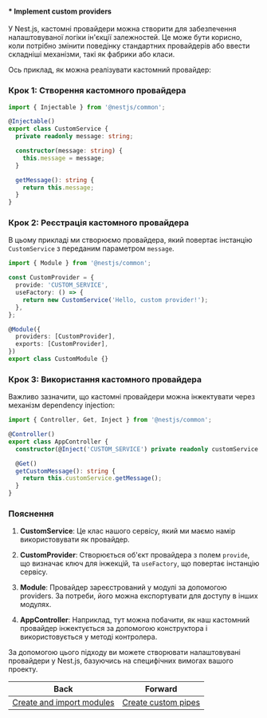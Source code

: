 #### * Implement custom providers

У Nest.js, кастомні провайдери можна створити для забезпечення налаштовуваної логіки ін'єкції залежностей. Це може бути корисно, коли потрібно змінити поведінку стандартних провайдерів або ввести складніші механізми, такі як фабрики або класи.

Ось приклад, як можна реалізувати кастомний провайдер:

### Крок 1: Створення кастомного провайдера

```typescript
import { Injectable } from '@nestjs/common';

@Injectable()
export class CustomService {
  private readonly message: string;

  constructor(message: string) {
    this.message = message;
  }

  getMessage(): string {
    return this.message;
  }
}
```

### Крок 2: Реєстрація кастомного провайдера

В цьому прикладі ми створюємо провайдера, який повертає інстанцію `CustomService` з переданим параметром `message`.

```typescript
import { Module } from '@nestjs/common';

const CustomProvider = {
  provide: 'CUSTOM_SERVICE',
  useFactory: () => {
    return new CustomService('Hello, custom provider!');
  },
};

@Module({
  providers: [CustomProvider],
  exports: [CustomProvider],
})
export class CustomModule {}
```

### Крок 3: Використання кастомного провайдера

Важливо зазначити, що кастомні провайдери можна інжектувати через механізм dependency injection:

```typescript
import { Controller, Get, Inject } from '@nestjs/common';

@Controller()
export class AppController {
  constructor(@Inject('CUSTOM_SERVICE') private readonly customService: CustomService) {}

  @Get()
  getCustomMessage(): string {
    return this.customService.getMessage();
  }
}
```

### Пояснення

1. **CustomService**: Це клас нашого сервісу, який ми маємо намір використовувати як провайдер.

2. **CustomProvider**: Створюється об'єкт провайдера з полем `provide`, що визначає ключ для інжекцій, та `useFactory`, що повертає інстанцію сервісу.

3. **Module**: Провайдер зареєстрований у модулі за допомогою providers. За потреби, його можна експортувати для доступу в інших модулях.

4. **AppController**: Наприклад, тут можна побачити, як наш кастомний провайдер інжектується за допомогою конструктора і використовується у методі контролера.

За допомогою цього підходу ви можете створювати налаштовувані провайдери у Nest.js, базуючись на специфічних вимогах вашого проекту.

| Back | Forward |
|---|---|
| [Create and import modules](/ua/middle/nestjs/create-modules.md)  | [Create custom pipes](/ua/middle/nestjs/create-custom-pipelines.md) |
